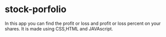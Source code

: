 # stock-porfolio
In this app you can find the profit or loss and profit or loss percent on your shares.
 It is made using CSS,HTML and JAVAscript.
